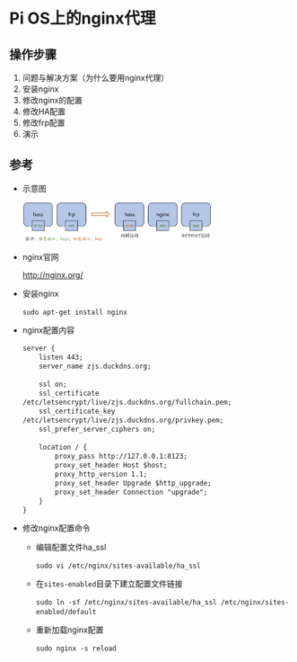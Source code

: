 # Pi OS上的nginx代理

## 操作步骤

1. 问题与解决方案（为什么要用nginx代理）
2. 安装nginx
3. 修改nginx的配置
4. 修改HA配置
5. 修改frp配置
6. 演示

## 参考

- 示意图

    <img src="images/nginx3.png" width="70%">

- nginx官网

    http://nginx.org/

- 安装nginx

    `sudo apt-get install nginx`

- nginx配置内容

    ```
    server {
        listen 443;
        server_name zjs.duckdns.org;

        ssl on;
        ssl_certificate /etc/letsencrypt/live/zjs.duckdns.org/fullchain.pem;
        ssl_certificate_key /etc/letsencrypt/live/zjs.duckdns.org/privkey.pem;
        ssl_prefer_server_ciphers on;

        location / {
            proxy_pass http://127.0.0.1:8123;
            proxy_set_header Host $host;
            proxy_http_version 1.1;
            proxy_set_header Upgrade $http_upgrade;
            proxy_set_header Connection "upgrade";
        }
    }
    ```

- 修改nginx配置命令

    + 编辑配置文件ha_ssl

        `sudo vi /etc/nginx/sites-available/ha_ssl`

    + 在`sites-enabled`目录下建立配置文件链接

        `sudo ln -sf /etc/nginx/sites-available/ha_ssl /etc/nginx/sites-enabled/default`

    + 重新加载nginx配置

        `sudo nginx -s reload`
